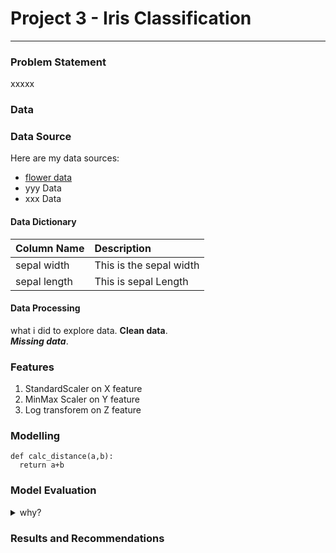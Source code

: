 # Project 3 - Iris Classification

---

### Problem Statement

xxxxx

### Data

### Data Source
Here are my data sources:
* [flower data](https://www.bbc.co.uk)
* yyy Data
* xxx Data

#### Data Dictionary

|Column Name | Description |
|------------|:------------|
|sepal width | This is the sepal width |
|sepal length | This is sepal Length |


#### Data Processing

what i did to explore data.
**Clean data**. <br>
***Missing data***.

### Features
1. StandardScaler on X feature
2. MinMax Scaler on Y feature
3. Log transforem on Z feature

### Modelling
```
def calc_distance(a,b):
  return a+b
```
### Model Evaluation

<details>
  <summary>why?</summary>
  details are here!
</details>




### Results and Recommendations
